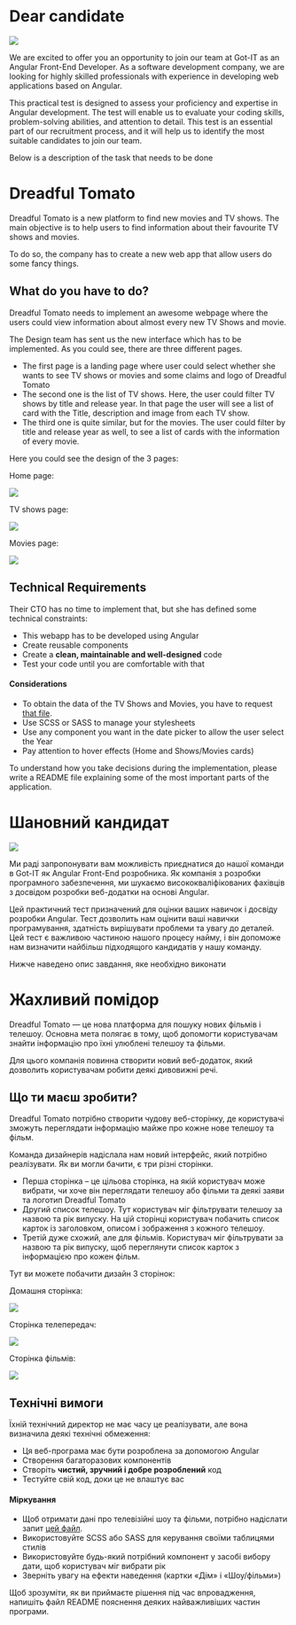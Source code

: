 # Dear candidate

![](https://got-it.agency/wp-content/themes/gotit/assets/img/logo.svg)

We are excited to offer you an opportunity to join our team at Got-IT as an Angular Front-End Developer. 
As a software development company, we are looking for highly skilled professionals with experience in developing 
web applications based on Angular.

This practical test is designed to assess your proficiency and expertise in Angular development. 
The test will enable us to evaluate your coding skills, problem-solving abilities, and attention to detail. 
This test is an essential part of our recruitment process, and it will help us to identify the most suitable 
candidates to join our team.

Below is a description of the task that needs to be done

# Dreadful Tomato

Dreadful Tomato is a new platform to find new movies and TV shows. The main objective is to
help users to find information about their favourite TV shows and movies.

To do so, the company has to create a new web app that allow users do some fancy things.

## What do you have to do?

Dreadful Tomato needs to implement an awesome webpage where the users could view information
about almost every new TV Shows and movie.

The Design team has sent us the new interface which has to be implemented. As you could see,
there are three different pages.

* The first page is a landing page where user could select whether she wants to see TV shows
  or movies and some claims and logo of Dreadful Tomato
* The second one is the list of TV shows. Here, the user could filter TV shows by title and
  release year. In that page the user will see a list of card with the Title, description
  and image from each TV show.
* The third one is quite similar, but for the movies. The user could filter by title and
  release year as well, to see a list of cards with the information of every movie.

Here you could see the design of the 3 pages:

Home page:

![](images/Dreadful%20Tomato%20-%20HOME.png)

TV shows page:

![](images/Dreadful%20Tomato%20-%20POPULAR%20SERIES.png)

Movies page:

![](images/Dreadful%20Tomato%20-%20POPULAR%20MOVIES.png)

## Technical Requirements

Their CTO has no time to implement that, but she has defined some technical constraints:

* This webapp has to be developed using Angular
* Create reusable components
* Create a **clean, maintainable and well-designed** code
* Test your code until you are comfortable with that

#### Considerations

* To obtain the data of the TV Shows and Movies, you have to request [that file](https://static.rviewer.io/challenges/datasets/dreadful-tomatoes/data.json).
* Use SCSS or SASS to manage your stylesheets
* Use any component you want in the date picker to allow the user select the Year
* Pay attention to hover effects (Home and Shows/Movies cards)

To understand how you take decisions during the implementation, please write a README file
explaining some of the most important parts of the application.




# Шановний кандидат

![](https://got-it.agency/wp-content/themes/gotit/assets/img/logo.svg)

Ми раді запропонувати вам можливість приєднатися до нашої команди в Got-IT як Angular Front-End розробника.
Як компанія з розробки програмного забезпечення, ми шукаємо висококваліфікованих фахівців з досвідом розробки
веб-додатки на основі Angular.

Цей практичний тест призначений для оцінки ваших навичок і досвіду розробки Angular.
Тест дозволить нам оцінити ваші навички програмування, здатність вирішувати проблеми та увагу до деталей.
Цей тест є важливою частиною нашого процесу найму, і він допоможе нам визначити найбільш підходящого
кандидатів у нашу команду.

Нижче наведено опис завдання, яке необхідно виконати

# Жахливий помідор

Dreadful Tomato — це нова платформа для пошуку нових фільмів і телешоу. Основна мета полягає в тому, щоб
допомогти користувачам знайти інформацію про їхні улюблені телешоу та фільми.

Для цього компанія повинна створити новий веб-додаток, який дозволить користувачам робити деякі дивовижні речі.

## Що ти маєш зробити?

Dreadful Tomato потрібно створити чудову веб-сторінку, де користувачі зможуть переглядати інформацію
майже про кожне нове телешоу та фільм.

Команда дизайнерів надіслала нам новий інтерфейс, який потрібно реалізувати. Як ви могли бачити,
є три різні сторінки.

* Перша сторінка – це цільова сторінка, на якій користувач може вибрати, чи хоче він переглядати телешоу
  або фільми та деякі заяви та логотип Dreadful Tomato
* Другий список телешоу. Тут користувач міг фільтрувати телешоу за назвою та
  рік випуску. На цій сторінці користувач побачить список карток із заголовком, описом
  і зображення з кожного телешоу.
* Третій дуже схожий, але для фільмів. Користувач міг фільтрувати за назвою та
  рік випуску, щоб переглянути список карток з інформацією про кожен фільм.

Тут ви можете побачити дизайн 3 сторінок:

Домашня сторінка:

![](images/Dreadful%20Tomato%20-%20HOME.png)

Сторінка телепередач:

![](images/Dreadful%20Tomato%20-%20POPULAR%20SERIES.png)

Сторінка фільмів:

![](images/Dreadful%20Tomato%20-%20POPULAR%20MOVIES.png)

## Технічні вимоги

Їхній технічний директор не має часу це реалізувати, але вона визначила деякі технічні обмеження:

* Ця веб-програма має бути розроблена за допомогою Angular
* Створення багаторазових компонентів
* Створіть **чистий, зручний і добре розроблений** код
* Тестуйте свій код, доки це не влаштує вас

#### Міркування

* Щоб отримати дані про телевізійні шоу та фільми, потрібно надіслати запит [цей файл](https://static.rviewer.io/challenges/datasets/dreadful-tomatoes/data.json).
* Використовуйте SCSS або SASS для керування своїми таблицями стилів
* Використовуйте будь-який потрібний компонент у засобі вибору дати, щоб користувач міг вибрати рік
* Зверніть увагу на ефекти наведення (картки «Дім» і «Шоу/фільми»)

Щоб зрозуміти, як ви приймаєте рішення під час впровадження, напишіть файл README
пояснення деяких найважливіших частин програми.